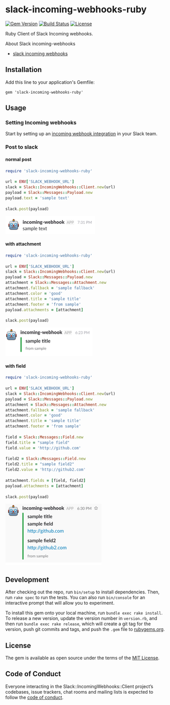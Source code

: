 # slack-incoming-webhooks-ruby

[![Gem Version](https://badge.fury.io/rb/slack-incoming-webhooks-ruby.svg)](https://badge.fury.io/rb/slack-incoming-webhooks-ruby)
[![Build Status](https://travis-ci.org/naoto0822/slack-incoming-webhooks-ruby.svg?branch=master)](https://travis-ci.org/naoto0822/slack-incoming-webhooks-ruby)
[![License](https://img.shields.io/badge/license-MIT-green.svg?style=flat)](https://github.com/naoto0822/slack-incoming-webhooks-ruby/blob/master/LICENSE.txt)

Ruby Client of Slack Incoming webhooks.

About Slack incoming-webhooks
- [slack incoming webhooks](https://api.slack.com/incoming-webhooks)

## Installation

Add this line to your application's Gemfile:

```gem
gem 'slack-incoming-webhooks-ruby'
```

## Usage

### Setting Incoming webhooks

Start by setting up an [incoming webhook integration](https://my.slack.com/services/new/incoming-webhook/) in your Slack team.

### Post to slack

#### normal post

```ruby
require 'slack-incoming-webhooks-ruby'

url = ENV['SLACK_WEBHOOK_URL']
slack = Slack::IncomingWebhooks::Client.new(url)
payload = Slack::Messages::Payload.new
payload.text = 'sample text'

slack.post(payload)
```

![normal](./images/normal.png)

#### with attachment

```ruby
require 'slack-incoming-webhooks-ruby'

url = ENV['SLACK_WEBHOOK_URL']
slack = Slack::IncomingWebhooks::Client.new(url)
payload = Slack::Messages::Payload.new
attachment = Slack::Messages::Attachment.new
attachment.fallback = 'sample fallback'
attachment.color = 'good'
attachment.title = 'sample title'
attachment.footer = 'from sample'
payload.attachments = [attachment]

slack.post(payload)
```

![attachment](./images/attachment.png)

#### with field

```ruby
require 'slack-incoming-webhooks-ruby'

url = ENV['SLACK_WEBHOOK_URL']
slack = Slack::IncomingWebhooks::Client.new(url)
payload = Slack::Messages::Payload.new
attachment = Slack::Messages::Attachment.new
attachment.fallback = 'sample fallback'
attachment.color = 'good'
attachment.title = 'sample title'
attachment.footer = 'from sample'

field = Slack::Messages::Field.new
field.title = "sample field"
field.value = 'http://github.com'

field2 = Slack::Messages::Field.new
field2.title = "sample field2"
field2.value = 'http://github2.com'

attachment.fields = [field, field2]
payload.attachments = [attachment]

slack.post(payload)
```

![field](./images/field.png)

## Development

After checking out the repo, run `bin/setup` to install dependencies. Then, run `rake spec` to run the tests. You can also run `bin/console` for an interactive prompt that will allow you to experiment.

To install this gem onto your local machine, run `bundle exec rake install`. To release a new version, update the version number in `version.rb`, and then run `bundle exec rake release`, which will create a git tag for the version, push git commits and tags, and push the `.gem` file to [rubygems.org](https://rubygems.org).

## License

The gem is available as open source under the terms of the [MIT License](http://opensource.org/licenses/MIT).

## Code of Conduct

Everyone interacting in the Slack::IncomingWebhooks::Client project’s codebases, issue trackers, chat rooms and mailing lists is expected to follow the [code of conduct](https://github.com/naoto0822/slack-incoming-webhooks-ruby/blob/master/CODE_OF_CONDUCT.md).
